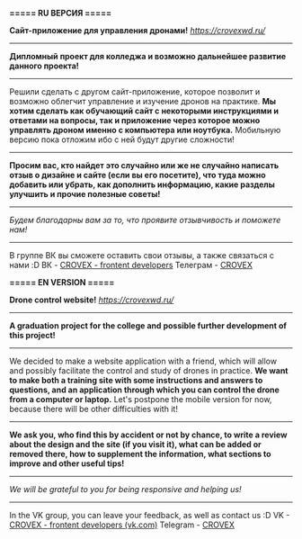 **===== RU ВЕРСИЯ =====**

**Сайт-приложение для управления дронами!**
*https://crovexwd.ru/*

--------------------------

**Дипломный проект для колледжа и возможно дальнейшее развитие данного проекта!**

--------------------------

Решили сделать с другом сайт-приложение, которое позволит и возможно облегчит управление и изучение дронов на практике.
**Мы хотим сделать как обучающий сайт с некоторыми инструкциями и ответами на вопросы, так и приложение через которое можно управлять дроном именно с компьютера или ноутбука.**
Мобильную версию пока отложим ибо с ней будут другие сложности! 

--------------------------

**Просим вас, кто найдет это случайно или же не случайно написать отзыв о дизайне и сайте (если вы его посетите),
что туда можно добавить или убрать, как дополнить информацию, какие разделы улучшить и прочие полезные советы!**

--------------------------

*Будем благодарны вам за то, что проявите отзывчивость и поможете нам!*

--------------------------

В группе ВК вы сможете оставить свои отзывы, а также связаться с нами :D
ВК - [CROVEX - frontent developers](https://vk.com/crovexwebdev)
Телеграм - [CROVEX](https://t.me/crovex) 








**===== EN VERSION =====**


**Drone control website!**
*https://crovexwd.ru/*

--------------------------

**A graduation project for the college and possible further development of this project!**

--------------------------

We decided to make a website application with a friend, which will allow and possibly facilitate the control and study of drones in practice.
**We want to make both a training site with some instructions and answers to questions, and an application through which you can control the drone from a computer or laptop.**
Let's postpone the mobile version for now, because there will be other difficulties with it! 

--------------------------

**We ask you, who find this by accident or not by chance, to write a review about the design and the site (if you visit it),
what can be added or removed there, how to supplement the information, what sections to improve and other useful tips!**

--------------------------

*We will be grateful to you for being responsive and helping us!*

--------------------------

In the VK group, you can leave your feedback, as well as contact us :D
VK - [CROVEX - frontent developers (vk.com)](https://vk.com/crovexwebdev)
Telegram - [CROVEX](https://t.me/crovex)
